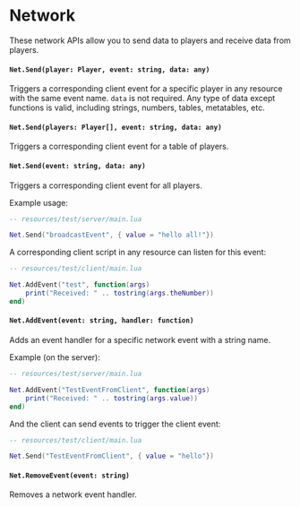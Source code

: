 # Network

These network APIs allow you to send data to players and receive data from players.

#### `Net.Send(player: Player, event: string, data: any)`

Triggers a corresponding client event for a specific player in any resource with the same event name. `data` is not required. Any type of data except functions is valid, including strings, numbers, tables, metatables, etc.

#### `Net.Send(players: Player[], event: string, data: any)`

Triggers a corresponding client event for a table of players.

#### `Net.Send(event: string, data: any)`

Triggers a corresponding client event for all players.

Example usage:

```lua
-- resources/test/server/main.lua

Net.Send("broadcastEvent", { value = "hello all!"})
```

A corresponding client script in any resource can listen for this event:
```lua
-- resources/test/client/main.lua

Net.AddEvent("test", function(args)
    print("Received: " .. tostring(args.theNumber))
end)
```


#### `Net.AddEvent(event: string, handler: function)`

Adds an event handler for a specific network event with a string name.

Example (on the server):
```lua
-- resources/test/server/main.lua

Net.AddEvent("TestEventFromClient", function(args)
    print("Received: " .. tostring(args.value))
end)
```

And the client can send events to trigger the client event:
```lua
-- resources/test/client/main.lua

Net.Send("TestEventFromClient", { value = "hello"})
```

#### `Net.RemoveEvent(event: string)`

Removes a network event handler.
